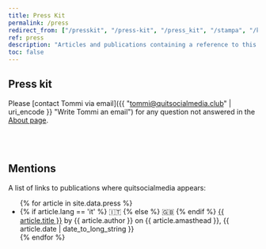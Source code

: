 ```yaml
---
title: Press Kit
permalink: /press
redirect_from: ["/presskit", "/press-kit", "/press_kit", "/stampa", "/kit-stampa", "/stampa-kit", "/kitstampa", "/mentions", "/appears-on", "/mentioned-in", "/mentioned", "/menzioni"]
ref: press
description: "Articles and publications containing a reference to this website, plus some basic infos for journalists and press interested in publishing something about the website"
toc: false
---
```

## Press kit

Please [contact Tommi via email]({{ "tommi@quitsocialmedia.club" | uri_encode }} "Write Tommi an email") for any question not answered in the [About page](/about "About quitsocialmedia.club").

<br>
<br>

## Mentions

A list of links to publications where quitsocialmedia appears:

<ul>
	{% for article in site.data.press %}
		<li>
			{% if article.lang == 'it' %}
				🇮🇹 
			{% else %}
				🇬🇧 
			{% endif %}
			<a href="{{ article.url }}" rel="noopener noreferrer" target="_blank" title="{{ article.title }}">{{ article.title }}</a> by {{ article.author }} on {{ article.amasthead }}, {{ article.date | date_to_long_string }}
		</li>
	{% endfor %}
</ul>
